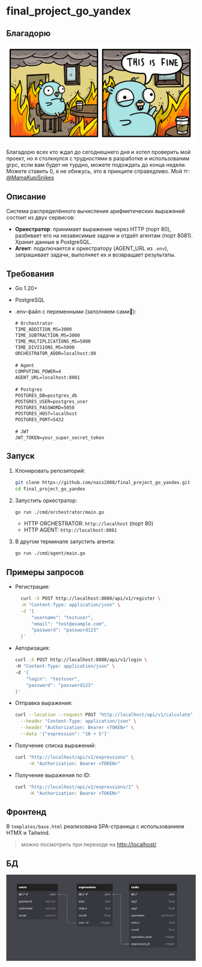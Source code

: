 # final_project_go_yandex

## Благадорю

![ye, its me](dock/me.png)

Благадорю всех кто ждал до сегоднешнего дня и хотел проверить мой проект, но я столкнулся с трудностями в разработке и использованим grpc, если вам будет не турдно, можете подождать до конца недели. Можете ставить 0, я не обижусь, это в принципе справедливо. Мой тг: [@MamaKupiSnikes](https://t.me//MamaKupiSnikers)

## Описание

Система распределённого вычисления арифметических выражений состоит из двух сервисов:

* **Оркестратор**: принимает выражение через HTTP (порт 80), разбивает его на независимые задачи и отдаёт агентам (порт 8081). Хранит данные в PostgreSQL.
* **Агент**: подключается к оркестратору (AGENT\_URL из `.env`), запрашивает задачи, выполняет их и возвращает результаты.

## Требования

* Go 1.20+
* PostgreSQL
* .env-файл с переменными (заполняем сами🙏):

  ```dotenv
  # Orchestrator
  TIME_ADDITION_MS=3000
  TIME_SUBTRACTION_MS=3000
  TIME_MULTIPLICATIONS_MS=5000
  TIME_DIVISIONS_MS=5000
  ORCHESTRATOR_ADDR=localhost:80

  # Agent
  COMPUTING_POWER=4
  AGENT_URL=localhost:8081

  # Postgres
  POSTGRES_DB=postgres_db
  POSTGRES_USER=postgres_user
  POSTGRES_PASSWORD=5050
  POSTGRES_HOST=localhost
  POSTGRES_PORT=5432

  # JWT
  JWT_TOKEN=your_super_secret_token
  ```

## Запуск

1. Клонировать репозиторий:

   ```bash
   git clone https://github.com/nais2008/final_project_go_yandex.git
   cd final_project_go_yandex

2. Запустить оркестратор:

   ```bash
   go run ./cmd/orchestrator/main.go
   ```

   * HTTP ORCHESTRATOR: `http://localhost` (порт 80)
   * HTTP AGENT: `http://localhost:8081`
3. В другом терминале запустить агента:

   ```bash
   go run ./cmd/agent/main.go
   ```

## Примеры запросов

* Регистрация:

  ```bash
    curl -X POST http://localhost:8080/api/v1/register \
    -H "Content-Type: application/json" \
    -d '{
        "username": "testuser",
        "email": "test@example.com",
        "password": "password123"
    }'
  ```

* Авторизация:

  ```bash
  curl -X POST http://localhost:8080/api/v1/login \
  -H "Content-Type: application/json" \
  -d '{
      "login": "testuser",
      "password": "password123"
  }'
  ```

* Отправка выражения:

  ```bash
  curl --location --request POST "http://localhost/api/v1/calculate" \
    --header "Content-Type: application/json" \
    --header "Authorization: Bearer <TOKEN>" \
    --data '{"expression": "10 + 5"}'
  ```

* Получение списка выражений:

  ```bash
  curl "http://localhost/api/v1/expressions" \
       -H "Authorization: Bearer <TOKEN>"
  ```

* Получение выражения по ID:

  ```bash
  curl "http://localhost/api/v1/expressions/1" \
       -H "Authorization: Bearer <TOKEN>"
  ```

## Фронтенд

В `templates/base.html` реализована SPA-страница с использованием HTMX и Tailwind.

> можно посмотреть при переходе на [http://localhost/](http://localhost)

## БД

![бдшечка 🥰](ER.png)
